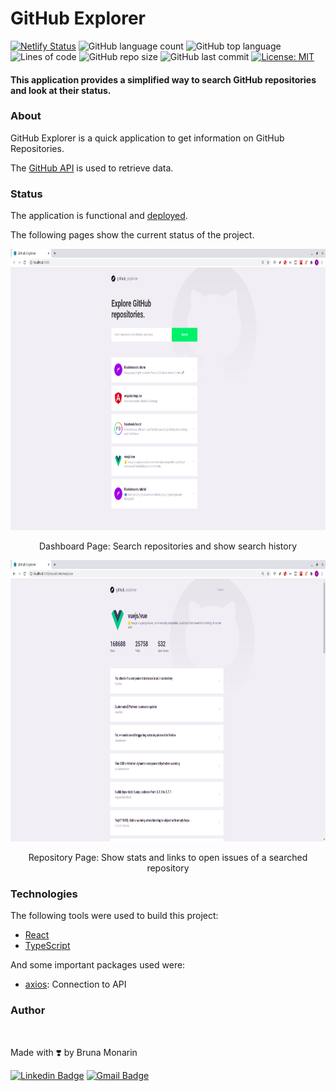 # GitHub Explorer
[![Netlify Status](https://api.netlify.com/api/v1/badges/5525477e-576f-4190-b494-9fb5bfd18227/deploy-status)](https://github-explorer-brunapm.netlify.app/)
![GitHub language count](https://img.shields.io/github/languages/count/brunapm/GitHub-Explorer)
![GitHub top language](https://img.shields.io/github/languages/top/brunapm/GitHub-Explorer)
![Lines of code](https://img.shields.io/tokei/lines/github/brunapm/GitHub-Explorer)
![GitHub repo size](https://img.shields.io/github/repo-size/brunapm/GitHub-Explorer)
![GitHub last commit](https://img.shields.io/github/last-commit/brunapm/GitHub-Explorer)
[![License: MIT](https://img.shields.io/badge/License-MIT-green.svg)](LICENSE)

#### This application provides a simplified way to search GitHub repositories and look at their status.

### About

GitHub Explorer is a quick application to get information on GitHub Repositories.

The [GitHub API](https://api.github.com) is used to retrieve data.

### Status

The application is functional and [deployed](https://github-explorer-brunapm.netlify.app/).

The following pages show the current status of the project.

<p align="center">
  <img width="800" height="450" src="/assets/github-explorer-dashboard.png" alt="Dashboard Page">
</p>

<p align="center">Dashboard Page: Search repositories and show search history</p>

<p align="center">
  <img width="800" height="450" src="/assets/github-explorer-repository.png" alt="Repository Page">
</p>

<p align="center">Repository Page: Show stats and links to open issues of a searched repository</p>

### Technologies

The following tools were used to build this project:

- [React](https://pt-br.reactjs.org/)
- [TypeScript](https://www.typescriptlang.org/)

And some important packages used were:

- [axios](https://github.com/axios/axios): Connection to API

### Author

<img src="https://avatars1.githubusercontent.com/u/65819100?s=460&u=418b9bd94f4f9bcd2f3494bfd7b3a8ab8fd08662&v=4" width="100px;" alt=""/>

Made with ❣️ by Bruna Monarin 

[![Linkedin Badge](https://img.shields.io/badge/-Bruna%20Monarin-blue?style=for-the-badge&logo=Linkedin&logoColor=white&link=https://www.linkedin.com/in/bruna-de-paula-monarin/)](https://www.linkedin.com/in/bruna-de-paula-monarin/)
[![Gmail Badge](https://img.shields.io/badge/-brunamonarin@gmail.com-c14438?style=for-the-badge&logo=Gmail&logoColor=white&link=mailto:brunamonarin@gmail.com)](mailto:brunamonarin@gmail.com)
